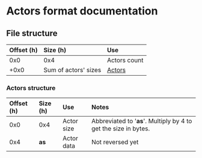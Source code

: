 # Actors format documentation

## File structure

| Offset (h) | Size (h)             | Use                         |
| :--------- | :------------------- | :-------------------------- |
| 0x0        | 0x4                  | Actors count                |
| +0x0       | Sum of actors' sizes | [Actors](#Actors-structure) |

### Actors structure

| Offset (h) | Size (h) | Use        | Notes                                                        |
| :--------- | :------- | :--------- | :----------------------------------------------------------- |
| 0x0        | 0x4      | Actor size | Abbreviated to '**as**'. Multiply by 4 to get the size in bytes. |
| 0x4        | **as**   | Actor data | Not reversed yet                                             |


